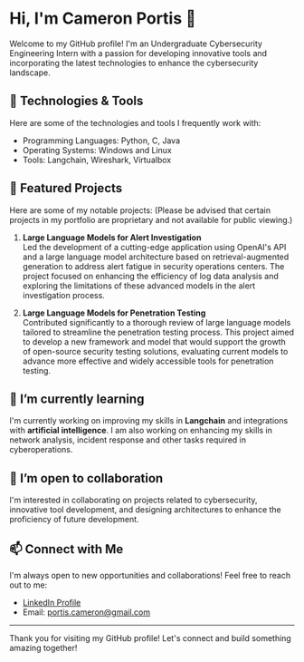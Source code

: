 # Hi, I'm Cameron Portis 👋

Welcome to my GitHub profile! I'm an Undergraduate Cybersecurity Engineering Intern with a passion for developing innovative tools and incorporating the latest technologies to enhance the cybersecurity landscape.

## 🔧 Technologies & Tools

Here are some of the technologies and tools I frequently work with:

- Programming Languages: Python, C, Java
- Operating Systems: Windows and Linux
- Tools: Langchain, Wireshark, Virtualbox

## 🌟 Featured Projects

Here are some of my notable projects:
(Please be advised that certain projects in my portfolio are proprietary and not available for public viewing.)

1. **Large Language Models for Alert Investigation**  
   Led the development of a cutting-edge application using OpenAI's API and a large language model architecture based on retrieval-augmented generation to address alert fatigue in security operations centers. The project focused on enhancing the efficiency of log data analysis and exploring the limitations of these advanced models in the alert investigation process.

2. **Large Language Models for Penetration Testing**  
   Contributed significantly to a thorough review of large language models tailored to streamline the penetration testing process. This project aimed to develop a new framework and model that would support the growth of open-source security testing solutions, evaluating current models to advance more effective and widely accessible tools for penetration testing.

## 🌱 I’m currently learning

I'm currently working on improving my skills in **Langchain** and integrations with **artificial intelligence**. I am also working on enhancing my skills in network analysis, incident response and other tasks required in cyberoperations.

## 🤝 I’m open to collaboration

I'm interested in collaborating on projects related to cybersecurity, innovative tool development, and designing architectures to enhance the proficiency of future development.

## 📫 Connect with Me

I'm always open to new opportunities and collaborations! Feel free to reach out to me:

- [LinkedIn Profile](https://www.linkedin.com/in/cameron-portis)
- Email: portis.cameron@gmail.com
---

Thank you for visiting my GitHub profile! Let's connect and build something amazing together!
